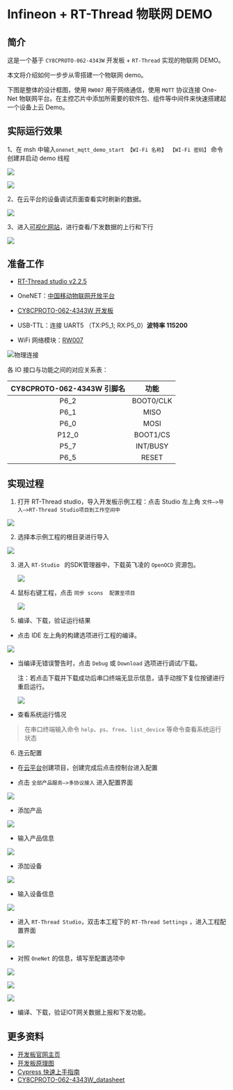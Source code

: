# Infineon + RT-Thread 物联网 DEMO

## 简介

这是一个基于 `CY8CPROTO-062-4343W` 开发板 + `RT-Thread` 实现的物联网 DEMO。

本文将介绍如何一步步从零搭建一个物联网 demo。

下图是整体的设计框图，使用 `RW007` 用于网络通信，使用 `MQTT` 协议连接 One-Net 物联网平台。在主控芯片中添加所需要的软件包、组件等中间件来快速搭建起一个设备上云 Demo。

## 实际运行效果

1、在 msh 中输入`onenet_mqtt_demo_start 【WI-Fi 名称】 【WI-Fi 密码】` 命令创建并启动 demo 线程

![](figures/demo.png)

![](figures/wifi_info.png)

2、在云平台的设备调试页面查看实时刷新的数据。

![](figures/onenet01.png)

3、进入[可视化网站](https://open.iot.10086.cn/iotbox/appsquare/appview?openid=edfdb062942604d9b1de5674d7433497)，进行查看/下发数据的上行和下行

![](figures/onenet-demo.png)

## 准备工作

- [RT-Thread studio v2.2.5](https://download-sh-cmcc.rt-thread.org:9151/www/studio/download/RT-Thread%20Studio-v2.2.5-setup-x86_64_202208011830.exe)

- OneNET：[中国移动物联网开放平台](https://open.iot.10086.cn)
- [CY8CPROTO-062-4343W 开发板](https://www.rt-thread.org/document/site/#/rt-thread-version/rt-thread-standard/tutorial/quick-start/CY8CPROTO-062-4343W/quick-start)
- USB-TTL：连接 UART5 （TX:P5_1; RX:P5_0）**波特率 115200**
- WiFi 网络模块：[RW007](https://www.rt-thread.org/document/site/#/rt-thread-version/rt-thread-standard/application-note/packages/rw007_module_using/an0034-rw007-module-using?id=rw007)

![物理连接](figures/rw007.png)

各 IO 接口与功能之间的对应关系表：

| CY8CPROTO-062-4343W 引脚名 |   功能    |
| :------------------------: | :-------: |
|            P6_2            | BOOT0/CLK |
|            P6_1            |   MISO    |
|            P6_0            |   MOSI    |
|           P12_0            | BOOT1/CS  |
|            P5_7            | INT/BUSY  |
|            P6_5            |   RESET   |

## 实现过程

1. 打开 RT-Thread studio，导入开发板示例工程：点击 Studio 左上角 `文件—>导入—>RT-Thread Studio项目到工作空间中 `

![](figures/studio1.png)

2. 选择本示例工程的根目录进行导入

![](figures/studio2.png)

3. 进入 `RT-Studio ` 的SDK管理器中，下载英飞凌的 `OpenOCD` 资源包。

   ![](figures/openocd01.png)

4. 鼠标右键工程，点击 `同步 scons  配置至项目`

   ![](figures/sync_proj.png)

5. 编译、下载，验证运行结果

* 点击 IDE 左上角的构建选项进行工程的编译。

![](figures/studio3-build.png)

* 当编译无错误警告时，点击 `Debug` 或 `Download` 选项进行调试/下载。

  注：若点击下载并下载成功后串口终端无显示信息，请手动按下复位按键进行重启运行。

  ![](figures/studio4-download.png)

- 查看系统运行情况

> 在串口终端输入命令 `help`、`ps`、`free`、`list_device` 等命令查看系统运行状态

6. 连云配置

- 在[云平台](https://open.iot.10086.cn)创建项目，创建完成后点击控制台进入配置

* 点击 `全部产品服务—>多协议接入` 进入配置界面

![](figures/onenet03.png)

* 添加产品

![](figures/onenet04.png)

* 输入产品信息

![](figures/onenet05.png)

* 添加设备

![](figures/onenet06.png)

* 输入设备信息

![](figures/onenet07.png)

* 进入 `RT-Thread Studio`，双击本工程下的 `RT-Thread Settings` ，进入工程配置界面

![](figures/studio4.png)

* 对照 `OneNet` 的信息，填写至配置选项中

![](figures/onenet08.png)

![](figures/onenet09.png)

![](figures/studio5.png)

* 编译、下载，验证IOT网关数据上报和下发功能。

## 更多资料

- [开发板官网主页](https://www.infineon.com/cms/en/product/evaluation-boards/cy8cproto-062-4343w/)
- [开发板原理图](https://www.infineon.com/dgdl/Infineon-CY8CPROTO-062-4343W_Schematic-PCBDesignData-v01_00-EN.pdf?fileId=8ac78c8c7d0d8da4017d0f010c6d183a&utm_source=cypress&utm_medium=referral&utm_campaign=202110_globe_en_all_integration-files)
- [Cypress 快速上手指南](https://www.rt-thread.org/document/site/#/rt-thread-version/rt-thread-standard/tutorial/quick-start/CY8CKIT-062S2-43012/quick-start)
- [CY8CPROTO-062-4343W_datasheet](https://www.infineon.com/dgdl/Infineon-PSOC_6_MCU_CY8C62X8_CY8C62XA-DataSheet-v17_00-EN.pdf?fileId=8ac78c8c7d0d8da4017d0ee7d03a70b1)
